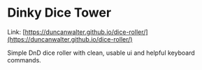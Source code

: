 # Dinky Dice Tower

Link: [https://duncanwalter.github.io/dice-roller/](https://duncanwalter.github.io/dice-roller/)

Simple DnD dice roller with clean, usable ui and helpful keyboard commands.
